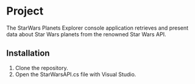﻿# Project

The StarWars Planets Explorer console application retrieves and present data about Star Wars planets from the renowned Star Wars API.

## Installation

1. Clone the repository.
2. Open the StarWarsAPI.cs file with Visual Studio.


